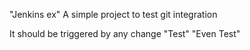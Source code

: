 "Jenkins ex"
A simple project to test git integration

It should be triggered by any change
"Test" 
"Even Test" 
